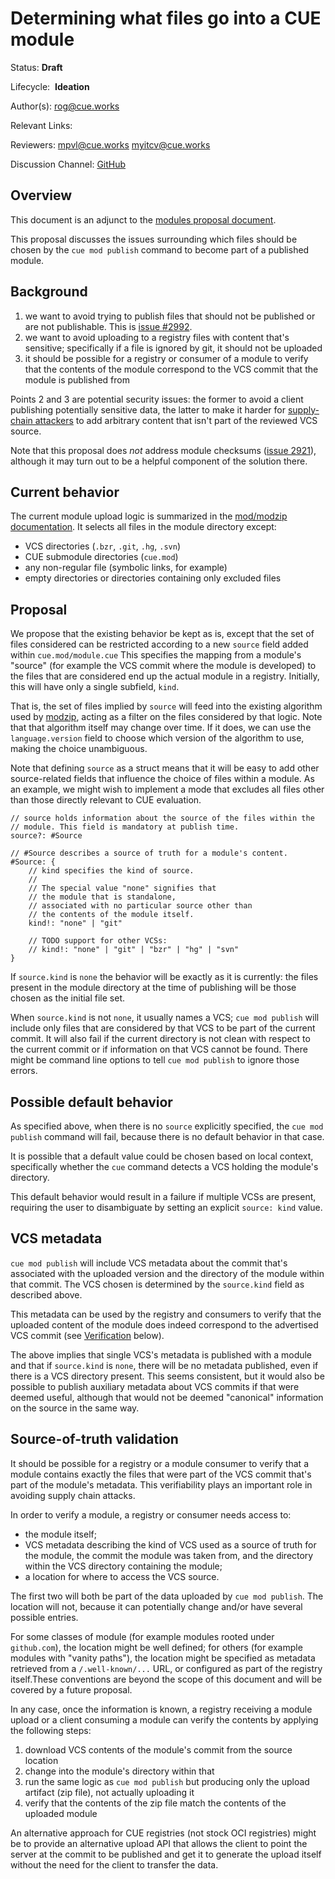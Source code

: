 # Determining what files go into a CUE module

Status: **Draft**

Lifecycle:  **Ideation**

Author(s): rog@cue.works

Relevant Links:

Reviewers: mpvl@cue.works myitcv@cue.works

Discussion Channel: [GitHub](https://github.com/cue-lang/cue/discussions/3017)

## Overview

This document is an adjunct to the [modules proposal document](2939-modules.md).

This proposal discusses the issues surrounding which files
should be chosen by the `cue mod publish` command to
become part of a published module.

## Background

1) we want to avoid trying to publish files that should not be published or are not publishable. This
is [issue #2992](https://cuelang.org/issue/2992).
2) we want to avoid uploading to a registry files with content that's sensitive; specifically
if a file is ignored by git, it should not be uploaded
3) it should be possible for a registry or consumer of a module
to verify that the contents of the module correspond to the VCS commit that
the module is published from

Points 2 and 3 are potential security issues: the former to
avoid a client publishing potentially sensitive data, the latter to
make it harder for [supply-chain
attackers](https://research.swtch.com/xz-timeline) to add arbitrary
content that isn't part of the reviewed VCS source.

Note that this proposal does _not_ address module checksums ([issue
2921](https://cuelang.org/issue/2921)), although it may turn out to be
a helpful component of the solution there.


## Current behavior

The current module upload logic is summarized in the [mod/modzip documentation](https://pkg.go.dev/cuelang.org/go/mod/modzip).
It selects all files in the module directory except:

- VCS directories (`.bzr`, `.git`, `.hg`, `.svn`)
- CUE submodule directories (`cue.mod`)
- any non-regular file (symbolic links, for example)
- empty directories or directories containing only excluded files

## Proposal

We propose that the existing behavior be kept as is, except that the
set of files considered can be restricted according to a new `source`
field added within `cue.mod/module.cue` This specifies the mapping
from a module's "source" (for example the VCS commit where the module
is developed) to the files that are considered end up the actual
module in a registry. Initially, this will have only a single
subfield, `kind`.

That is, the set of files implied by `source` will feed into the
existing algorithm used by
[modzip](https://pkg.go.dev/cuelang.org/go/mod/modzip), acting as a
filter on the files considered by that logic. Note that that algorithm
itself may change over time. If it does, we can use the
`language.version` field to choose which version of the
algorithm to use, making the choice unambiguous.

Note that defining `source` as a struct means that it will be
easy to add other source-related fields that influence the
choice of files within a module. As an example, we might wish
to implement a mode that excludes all files other than those
directly relevant to CUE evaluation.

```cue
// source holds information about the source of the files within the
// module. This field is mandatory at publish time.
source?: #Source

// #Source describes a source of truth for a module's content.
#Source: {
	// kind specifies the kind of source.
	//
	// The special value "none" signifies that
	// the module that is standalone,
	// associated with no particular source other than
	// the contents of the module itself.
	kind!: "none" | "git"

	// TODO support for other VCSs:
	// kind!: "none" | "git" | "bzr" | "hg" | "svn"
}
```

If `source.kind` is `none` the behavior will be exactly as it is currently:
the files present in the module directory at the time of publishing
will be those chosen as the initial file set.

When `source.kind` is not `none`, it usually names a VCS;
`cue mod publish` will include only files
that are considered by that VCS to be part of the current
commit. It will also fail if the current directory is not clean with
respect to the current commit or if information on that VCS cannot be
found. There might be command line options to tell `cue mod publish`
to ignore those errors.

## Possible default behavior

As specified above, when there is no `source` explicitly specified,
the `cue mod publish` command will fail, because there is no
default behavior in that case.

It is possible that a default value could
be chosen based on local context, specifically whether the `cue`
command detects a VCS holding the module's directory.

This default behavior would result in a failure if multiple VCSs are
present, requiring the user to disambiguate by setting an explicit
`source: kind` value.

## VCS metadata

`cue mod publish` will include VCS metadata about the commit that's
associated with the uploaded version and the directory of the module
within that commit. The VCS chosen is determined by the `source.kind` field as
described above.

This metadata can be used by the registry and consumers to
verify that the uploaded content of the module does indeed correspond
to the advertised VCS commit (see [Verification](#verification)
below).

The above implies that single VCS's metadata is published
with a module and that if `source.kind` is `none`, there will be no metadata
published, even if there is a VCS directory present. This seems
consistent, but it would also be possible to publish auxiliary metadata
about VCS commits if that were deemed useful, although that
would not be deemed "canonical" information on the source in the same way.


## Source-of-truth validation

It should be possible for a registry or a module consumer to verify
that a module contains exactly the files that were part of the
VCS commit that's part of the module's metadata. This
verifiability plays an important role in avoiding supply chain
attacks.

In order to verify a module, a registry or consumer needs access to:

- the module itself;
- VCS metadata describing the kind of VCS used as a source
of truth for the module, the commit the module was taken from,
and the directory within the VCS directory containing the module;
- a location for where to access the VCS source.

The first two will both be part of the data uploaded by `cue mod publish`.
The location will not, because it can potentially change
and/or have several possible entries.

For some classes of module (for example modules rooted under
`github.com`), the location might be well defined; for others
(for example modules with "vanity paths"), the location might
be specified as metadata retrieved from a `/.well-known/...` URL,
or configured as part of the registry itself.These conventions are beyond
the scope of this document and will be covered by a future proposal.

In any case, once the information is known, a registry receiving
a module upload or a client consuming a module can verify
the contents by applying the following steps:

1) download VCS contents of the module's commit from the source location
1) change into the module's directory within that
1) run the same logic as `cue mod publish` but producing only the
upload artifact (zip file), not actually uploading it
1) verify that the contents of the zip file match the contents of the
uploaded module

An alternative approach for CUE registries (not stock OCI registries)
might be to provide an alternative upload API that allows the
client to point the server at the commit to be published
and get it to generate the upload itself without the need for
the client to transfer the data.
